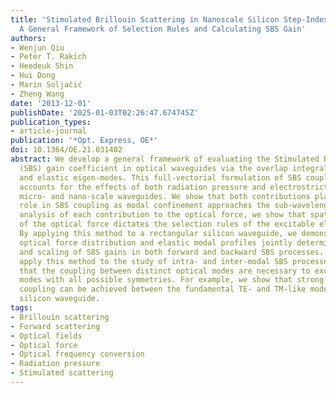 ```yaml
---
title: 'Stimulated Brillouin Scattering in Nanoscale Silicon Step-Index Waveguides:
  A General Framework of Selection Rules and Calculating SBS Gain'
authors:
- Wenjun Qiu
- Peter T. Rakich
- Heedeuk Shin
- Hui Dong
- Marin Soljačić
- Zheng Wang
date: '2013-12-01'
publishDate: '2025-01-03T02:26:47.674745Z'
publication_types:
- article-journal
publication: '*Opt. Express, OE*'
doi: 10.1364/OE.21.031402
abstract: We develop a general framework of evaluating the Stimulated Brillouin Scattering
  (SBS) gain coefficient in optical waveguides via the overlap integral between optical
  and elastic eigen-modes. This full-vectorial formulation of SBS coupling rigorously
  accounts for the effects of both radiation pressure and electrostriction within
  micro- and nano-scale waveguides. We show that both contributions play a critical
  role in SBS coupling as modal confinement approaches the sub-wavelength scale. Through
  analysis of each contribution to the optical force, we show that spatial symmetry
  of the optical force dictates the selection rules of the excitable elastic modes.
  By applying this method to a rectangular silicon waveguide, we demonstrate how the
  optical force distribution and elastic modal profiles jointly determine the magnitude
  and scaling of SBS gains in both forward and backward SBS processes. We further
  apply this method to the study of intra- and inter-modal SBS processes, and demonstrate
  that the coupling between distinct optical modes are necessary to excite elastic
  modes with all possible symmetries. For example, we show that strong inter-polarization
  coupling can be achieved between the fundamental TE- and TM-like modes of a suspended
  silicon waveguide.
tags:
- Brillouin scattering
- Forward scattering
- Optical fields
- Optical force
- Optical frequency conversion
- Radiation pressure
- Stimulated scattering
---
```

